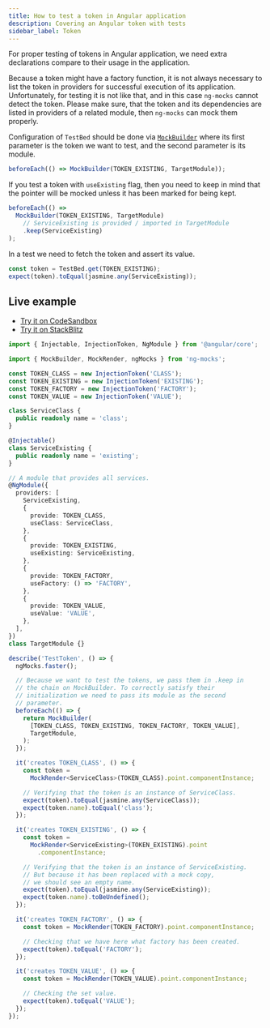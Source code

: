 ```yaml
---
title: How to test a token in Angular application
description: Covering an Angular token with tests
sidebar_label: Token
---
```


For proper testing of tokens in Angular application, we need extra declarations compare to their usage in the application.

Because a token might have a factory function, it is not always necessary to list the token in providers for successful execution of its application.
Unfortunately, for testing it is not like that, and in this case `ng-mocks` cannot detect the token.
Please make sure, that the token and its dependencies are listed in providers of a related module, then `ng-mocks` can mock them properly.

Configuration of `TestBed` should be done via [`MockBuilder`](https://www.npmjs.com/package/ng-mocks#mockbuilder) where its first parameter is the token we want to test, and
the second parameter is its module.

```ts
beforeEach(() => MockBuilder(TOKEN_EXISTING, TargetModule));
```

If you test a token with `useExisting` flag, then you need to keep in mind that the pointer will be mocked unless it has
been marked for being kept.

```ts
beforeEach(() =>
  MockBuilder(TOKEN_EXISTING, TargetModule)
    // ServiceExisting is provided / imported in TargetModule
    .keep(ServiceExisting)
);
```

In a test we need to fetch the token and assert its value.

```ts
const token = TestBed.get(TOKEN_EXISTING);
expect(token).toEqual(jasmine.any(ServiceExisting));
```

## Live example

- [Try it on CodeSandbox](https://codesandbox.io/p/sandbox/github/help-me-mom/ng-mocks-sandbox/tree/tests/?file=/src/examples/TestToken/test.spec.ts&initialpath=%3Fspec%3DTestToken)
- [Try it on StackBlitz](https://stackblitz.com/github/help-me-mom/ng-mocks-sandbox/tree/tests?file=src/examples/TestToken/test.spec.ts&initialpath=%3Fspec%3DTestToken)

```ts title="https://github.com/help-me-mom/ng-mocks/blob/master/examples/TestToken/test.spec.ts"
import { Injectable, InjectionToken, NgModule } from '@angular/core';

import { MockBuilder, MockRender, ngMocks } from 'ng-mocks';

const TOKEN_CLASS = new InjectionToken('CLASS');
const TOKEN_EXISTING = new InjectionToken('EXISTING');
const TOKEN_FACTORY = new InjectionToken('FACTORY');
const TOKEN_VALUE = new InjectionToken('VALUE');

class ServiceClass {
  public readonly name = 'class';
}

@Injectable()
class ServiceExisting {
  public readonly name = 'existing';
}

// A module that provides all services.
@NgModule({
  providers: [
    ServiceExisting,
    {
      provide: TOKEN_CLASS,
      useClass: ServiceClass,
    },
    {
      provide: TOKEN_EXISTING,
      useExisting: ServiceExisting,
    },
    {
      provide: TOKEN_FACTORY,
      useFactory: () => 'FACTORY',
    },
    {
      provide: TOKEN_VALUE,
      useValue: 'VALUE',
    },
  ],
})
class TargetModule {}

describe('TestToken', () => {
  ngMocks.faster();

  // Because we want to test the tokens, we pass them in .keep in
  // the chain on MockBuilder. To correctly satisfy their
  // initialization we need to pass its module as the second
  // parameter.
  beforeEach(() => {
    return MockBuilder(
      [TOKEN_CLASS, TOKEN_EXISTING, TOKEN_FACTORY, TOKEN_VALUE],
      TargetModule,
    );
  });

  it('creates TOKEN_CLASS', () => {
    const token =
      MockRender<ServiceClass>(TOKEN_CLASS).point.componentInstance;

    // Verifying that the token is an instance of ServiceClass.
    expect(token).toEqual(jasmine.any(ServiceClass));
    expect(token.name).toEqual('class');
  });

  it('creates TOKEN_EXISTING', () => {
    const token =
      MockRender<ServiceExisting>(TOKEN_EXISTING).point
        .componentInstance;

    // Verifying that the token is an instance of ServiceExisting.
    // But because it has been replaced with a mock copy,
    // we should see an empty name.
    expect(token).toEqual(jasmine.any(ServiceExisting));
    expect(token.name).toBeUndefined();
  });

  it('creates TOKEN_FACTORY', () => {
    const token = MockRender(TOKEN_FACTORY).point.componentInstance;

    // Checking that we have here what factory has been created.
    expect(token).toEqual('FACTORY');
  });

  it('creates TOKEN_VALUE', () => {
    const token = MockRender(TOKEN_VALUE).point.componentInstance;

    // Checking the set value.
    expect(token).toEqual('VALUE');
  });
});
```
